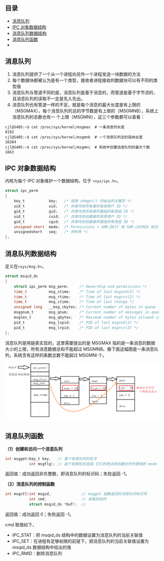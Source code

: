 ## 目录

- [消息队列](#消息队列)
- [IPC 对象数据结构](#IPC-对象数据结构)
- [消息队列数据结构](#消息队列数据结构)
- [消息队列函数](#消息队列函数)
- [](#)

## 消息队列

1. 消息队列提供了一个从一个进程向另外一个进程发送一块数据的方法
2. 每个数据块都被认为是有一个类型，接收者进程接收的数据块可以有不同的类型值
3. 消息队列与管道不同的是，消息队列是基于消息的，而管道是基于字节流的，且消息队列的读取不一定是先入先出。
4. 消息队列也有管道一样的不足，就是每个消息的最大长度是有上限的（MSGMAX），每个消息队列的总的字节数是有上限的（MSGMNB），系统上消息队列的总数也有一
个上限（MSGMNI），这三个参数都可以查看：

```shell
cjl@S405:~$ cat /proc/sys/kernel/msgmax  # 一条消息的长度
8192
cjl@S405:~$ cat /proc/sys/kernel/msgmnb  # 一个消息队列总的容纳长度
16384
cjl@S405:~$ cat /proc/sys/kernel/msgmni  # 系统中创建消息队列的最大个数
1663
```

## IPC 对象数据结构

内核为每个 IPC 对象维护一个数据结构，位于 `<sys/ipc.h>`。

```c
struct ipc_perm
{
    key_t           key;   /* 调用 shmget() 时给出的关键字 */
    uid_t           uid;   /* 共享内存所有者的有效用户 ID */
    gid_t           gid;   /* 共享内存所有者所属组的有效组 ID */
    uid_t           cuid;  /* 共享内存创建者的有效用户 ID */
    gid_t           cgid;  /* 共享内存创建者所属组的有效组 ID */
    unsigned short  mode;  /* Permissions + SHM_DEST 和 SHM_LOCKED 标志 */
    unsignedshort   seq;   /* 序列号 */
};
```

## 消息队列数据结构

定义在`<sys/msg.h>`。

```c
struct msqid_ds
{
    struct ipc_perm msg_perm;     /* Ownership and permissions */
    time_t          msg_stime;    /* Time of last msgsnd(2) */
    time_t          msg_rtime;    /* Time of last msgrcv(2) */
    time_t          msg_ctime;    /* Time of last change */
    unsigned long   __msg_cbytes; /* Current number of bytes in queue (nonstandard) */
    msgqnum_t       msg_qnum;     /* Current number of messages in queue */
    msglen_t        msg_qbytes;   /* Maximum number of bytes allowed in queue */
    pid_t           msg_lspid;    /* PID of last msgsnd(2) */
    pid_t           msg_lrpid;    /* PID of last msgrcv(2) */
};
```

消息队列是用链表实现的，这里需要提出的是 MSGMAX 指的是一条消息的数据大小的上限，所有消息数据总和不能超过 MSGMNB。像下面这幅图是一条消息队列，系统含有这样的条数总数不能超过 MSGMNI 个。

![](https://github.com/EthsonLiu/personal-notes/blob/master/_image/025.png)

## 消息队列函数

**（1）创建和访问一个消息队列**

```c
int msgget(key_t key,   // 某个休息队列的名字
           int msgflg); // 由个权限标志组成,它们的用法和创建文件时使用的 mode 模式标志时一样的
```

返回值：成功返回非负整数，即消息队列的标识码；失败返回 -1。

**（2）消息队列的控制函数**

```c
int msgctl(int msgid,              // msgget 函数返回的消息队列标识符
           int cmd,                // 采取的动作
           struct msgid_ds *buf);  //
```

返回值：成功返回 0；失败返回 -1。

cmd 取值如下，

- IPC_STAT：把 msqid_ds 结构中的数据设置为消息队列的当前关联值
- IPC_SET：在进程有足够权限的前提下，把消息队列的当前关联值设置为 msqid_ds 数据结构中给出的值
- IPC_RMID：删除消息队列






